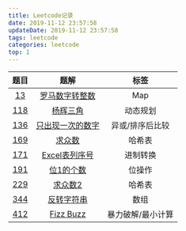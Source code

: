 ```yaml
---
title: Leetcode记录
date: 2019-11-12 23:57:58
updateDate: 2019-11-12 23:57:58
tags: leetcode
categories: leetcode
top: 1
---
```

题目 | 题解 | 标签
:---:|:---:|:---:|
[13](https://leetcode-cn.com/problems/roman-to-integer/) | [罗马数字转整数](https://github.com/Wuyiwai/Algorithm/blob/master/13-roman-to-integer.php) | Map
[118](https://leetcode-cn.com/problems/pascals-triangle/) | [杨辉三角](https://github.com/Wuyiwai/Algorithm/blob/master/118-pascals-triangle.php) | 动态规划
[136](https://leetcode-cn.com/problems/single-number/) | [只出现一次的数字](https://github.com/Wuyiwai/Algorithm/blob/master/136-single-number.php) | 异或/排序后比较
[169](https://leetcode-cn.com/problems/majority-element/) | [求众数](https://github.com/Wuyiwai/Algorithm/blob/master/169-majority-element.php) | 哈希表
[171](https://leetcode-cn.com/problems/excel-sheet-column-number/) | [Excel表列序号](https://github.com/Wuyiwai/Algorithm/blob/master/171-excel-sheet-column-number.php) | 进制转换
[191](https://leetcode-cn.com/problems/number-of-1-bits/) | [位1的个数](https://github.com/Wuyiwai/Algorithm/blob/master/191-number-of-1-bits.php) | 位操作
[229](https://leetcode-cn.com/problems/majority-element-ii/) | [求众数2](https://github.com/Wuyiwai/Algorithm/blob/master/229-majority-element-ii.php) | 哈希表
[344](https://leetcode-cn.com/problems/reverse-string/) | [反转字符串](https://github.com/Wuyiwai/Algorithm/blob/master/344-reverse-string.php) | 数组
[412](https://leetcode-cn.com/problems/fizz-buzz/) | [Fizz Buzz](https://github.com/Wuyiwai/Algorithm/blob/master/412-fizz-buzz.php) | 暴力破解/最小计算
